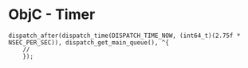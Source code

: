 # ObjC - Timer

```objc
dispatch_after(dispatch_time(DISPATCH_TIME_NOW, (int64_t)(2.75f * NSEC_PER_SEC)), dispatch_get_main_queue(), ^{
    //
    });
```
